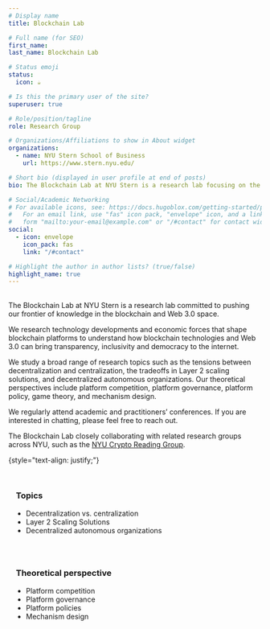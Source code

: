 ```yaml
---
# Display name
title: Blockchain Lab

# Full name (for SEO)
first_name:
last_name: Blockchain Lab

# Status emoji
status:
  icon: ☕️

# Is this the primary user of the site?
superuser: true

# Role/position/tagline
role: Research Group

# Organizations/Affiliations to show in About widget
organizations:
  - name: NYU Stern School of Business
    url: https://www.stern.nyu.edu/

# Short bio (displayed in user profile at end of posts)
bio: The Blockchain Lab at NYU Stern is a research lab focusing on the latest developments in the blockchain and Web 3.0 space. We are a passionate group of researchers committed to pushing our frontier of knowledge by contributing cutting-edge insights and publications.

# Social/Academic Networking
# For available icons, see: https://docs.hugoblox.com/getting-started/page-builder/#icons
#   For an email link, use "fas" icon pack, "envelope" icon, and a link in the
#   form "mailto:your-email@example.com" or "/#contact" for contact widget.
social:
  - icon: envelope
    icon_pack: fas
    link: "/#contact"

# Highlight the author in author lists? (true/false)
highlight_name: true
---
```


<br>
The Blockchain Lab at NYU Stern is a research lab committed to pushing our frontier of knowledge in the blockchain and Web 3.0 space.

We research technology developments and economic forces that shape blockchain platforms to understand how blockchain technologies and Web 3.0 can bring transparency, inclusivity and democracy to the internet.

We study a broad range of research topics such as the tensions between decentralization and centralization, the tradeoffs in Layer 2 scaling solutions, and decentralized autonomous organizations. Our theoretical perspectives include platform competition, platform governance, platform policy, game theory, and mechanism design.

We regularly attend academic and practitioners’ conferences. If you are interested in chatting, please feel free to reach out.

The Blockchain Lab closely collaborating with related research groups across NYU, such as the <a href="https://cs.nyu.edu/crg/">NYU Crypto Reading Group</a>.

{style="text-align: justify;"}

<div class="container">
  <div class="list-container">
    <h3>Topics</h3>
    <ul>
      <li>Decentralization vs. centralization</li>
      <li>Layer 2 Scaling Solutions</li>
      <li>Decentralized autonomous organizations</li>
    </ul>
  </div>
  <div class="list-container">
    <h3>Theoretical perspective</h3>
    <ul>
      <li>Platform competition</li>
      <li>Platform governance</li>
      <li>Platform policies</li>
      <li>Mechanism design</li>
    </ul>
  </div>
</div>

<style>
  .container {
    display: flex;
    flex-wrap: wrap;
  }
  .list-container {
    flex: 1;
    min-width: 250px; /* Adjust based on your content and design */
    padding: 15px;
  }
  ul {
    list-style-type: disc;
    padding-left: 20px;
  }
  @media (max-width: 600px) {
    .container {
      flex-direction: column;
    }
  }
</style>
